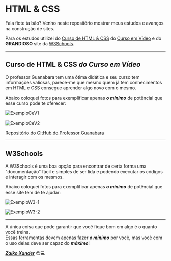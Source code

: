 # HTML & CSS
Fala fiote ta bão? Venho neste repositório mostrar meus estudos e avanços na construção de sites.

Para os estudos utilizei do [Curso de HTML & CSS](https://youtube.com/playlist?list=PLHz_AreHm4dkZ9-atkcmcBaMZdmLHft8n) do [Curso em Vídeo](https://www.youtube.com/c/CursoemV%C3%ADdeo) e do **GRANDIOSO** site da [W3Schools](https://www.w3schools.com/).

***

## Curso de HTML & CSS *do Curso em Vídeo*

O professor Guanabara tem uma ótima didática e seu curso tem informações valiosas, parece-me que mesmo quem já tem conhecimentos em HTML e CSS consegue aprender algo novo com o mesmo.

Abaixo coloquei fotos para exemplificar apenas ***o mínimo*** de potêncial que esse curso pode te oferecer:

![ExemploCeV1](https://media.discordapp.net/attachments/758391428068933652/935280121433174147/exemploCeV1.png?width=1100&height=548)

![ExemploCeV2](https://media.discordapp.net/attachments/758391428068933652/935280121189916722/exemploCeV2.png?width=1100&height=535)

[Repositório do GitHub do Professor Guanabara](https://github.com/gustavoguanabara/html-css)

***

## W3Schools

A W3Schools é uma boa opção para encontrar de certa forma uma "documentação" fácil e simples de ser lida e podendo executar os códigos e interagir com os mesmos.

Abaixo coloquei fotos para exemplificar apenas ***o mínimo*** de potêncial que esse site tem de te ajudar:

![ExemploW3-1](https://media.discordapp.net/attachments/758391428068933652/933153962281009222/exemploW3-1.png?width=1100&height=651)

![ExemploW3-2](https://media.discordapp.net/attachments/758391428068933652/933153962545274921/exemploW3-2.png?width=550&height=801)

***

A única coisa que pode garantir que você fique bom em algo é o quanto você treina.<br>
Essas ferramentas devem apenas fazer ***o mínimo*** por você, mas você com o uso delas deve ser capaz do ***máximo***!

[***Zaiko Xander***](https://github.com/zaikoxander) 😍💻